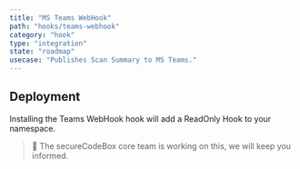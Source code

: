 ```yaml
---
title: "MS Teams WebHook"
path: "hooks/teams-webhook"
category: "hook"
type: "integration"
state: "roadmap"
usecase: "Publishes Scan Summary to MS Teams."
---
```


<!-- end -->

## Deployment

Installing the Teams WebHook hook will add a ReadOnly Hook to your namespace. 

> 🔧 The secureCodeBox core team is working on this, we will keep you informed.